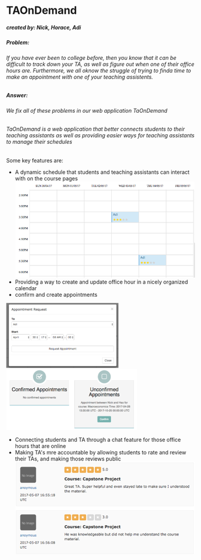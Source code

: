 # TAOnDemand 
##### *created by: Nick, Horace, Adi*

##### Problem:
###### If you have ever been to college before, then you know that it can be difficult to track down your TA, as well as figure out when one of their office hours are.  Furthermore, we all oknow the struggle of trying to finda  time to make an appointment with one of your teaching assistents.
##### Answer:
###### We fix all of these problems in our web application TaOnDemand
###### TaOnDemand is a web application that better connects students to their teaching assistants as well as providing easier ways for teaching assistants to manage their schedules
Some key features are:
* A dynamic schedule that students and teaching assistants can interact with on the course pages
![image](app/assets/images/scheduler.png)
* Providing a way to create and update office hour in a nicely organized calendar
* confirm and create appointments

<img src="app/assets/images/apntmnt.png" width="300"><img src="app/assets/images/confirm-apt.png" width="350">
* Connecting students and TA through a chat feature for those office hours that are online
* Making TA's mre accountable by allowing students to rate and review their TAs, and making those reviews public
![image](app/assets/images/reviews.png) 
